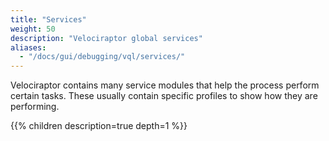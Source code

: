 ```yaml
---
title: "Services"
weight: 50
description: "Velociraptor global services"
aliases:
  - "/docs/gui/debugging/vql/services/"
---
```


Velociraptor contains many service modules that help the process
perform certain tasks. These usually contain specific profiles to show
how they are performing.


{{% children description=true depth=1 %}}
